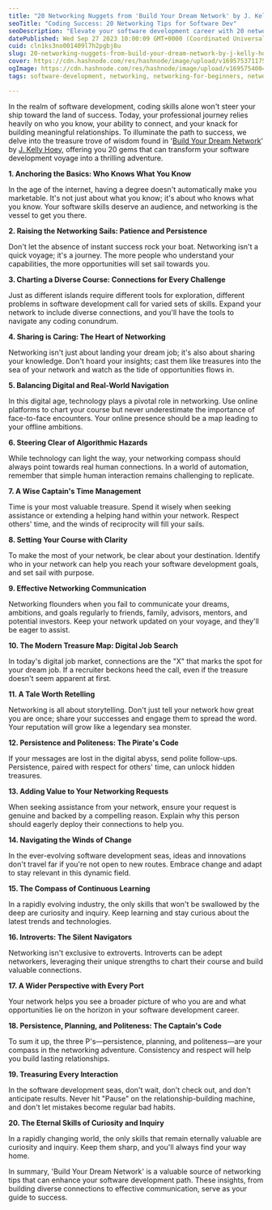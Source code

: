 ```yaml
---
title: "20 Networking Nuggets from 'Build Your Dream Network' by J. Kelly Hoey"
seoTitle: "Coding Success: 20 Networking Tips for Software Dev"
seoDescription: "Elevate your software development career with 20 networking insights. Discover the keys to success in the tech industry"
datePublished: Wed Sep 27 2023 10:00:09 GMT+0000 (Coordinated Universal Time)
cuid: cln1ks3no001409l7h2pgbj8u
slug: 20-networking-nuggets-from-build-your-dream-network-by-j-kelly-hoey
cover: https://cdn.hashnode.com/res/hashnode/image/upload/v1695753711755/ad13448c-8871-4ba9-9826-9a8b61166a68.jpeg
ogImage: https://cdn.hashnode.com/res/hashnode/image/upload/v1695754004271/118fa7e9-e25b-4ebc-b287-4ce1906dd5ed.jpeg
tags: software-development, networking, networking-for-beginners, networking-as-a-programmer

---
```


In the realm of software development, coding skills alone won't steer your ship toward the land of success. Today, your professional journey relies heavily on who you know, your ability to connect, and your knack for building meaningful relationships. To illuminate the path to success, we delve into the treasure trove of wisdom found in '[Build Your Dream Network](https://jkellyhoey.co/books/book-build-your-dream-network/)' by [J. Kelly Hoey](https://jkellyhoey.co/about-kelly/), offering you 20 gems that can transform your software development voyage into a thrilling adventure.

**1\. Anchoring the Basics: Who Knows What You Know**

In the age of the internet, having a degree doesn't automatically make you marketable. It's not just about what you know; it's about who knows what you know. Your software skills deserve an audience, and networking is the vessel to get you there.

**2\. Raising the Networking Sails: Patience and Persistence**

Don't let the absence of instant success rock your boat. Networking isn't a quick voyage; it's a journey. The more people who understand your capabilities, the more opportunities will set sail towards you.

**3\. Charting a Diverse Course: Connections for Every Challenge**

Just as different islands require different tools for exploration, different problems in software development call for varied sets of skills. Expand your network to include diverse connections, and you'll have the tools to navigate any coding conundrum.

**4\. Sharing is Caring: The Heart of Networking**

Networking isn't just about landing your dream job; it's also about sharing your knowledge. Don't hoard your insights; cast them like treasures into the sea of your network and watch as the tide of opportunities flows in.

**5\. Balancing Digital and Real-World Navigation**

In this digital age, technology plays a pivotal role in networking. Use online platforms to chart your course but never underestimate the importance of face-to-face encounters. Your online presence should be a map leading to your offline ambitions.

**6\. Steering Clear of Algorithmic Hazards**

While technology can light the way, your networking compass should always point towards real human connections. In a world of automation, remember that simple human interaction remains challenging to replicate.

**7\. A Wise Captain's Time Management**

Time is your most valuable treasure. Spend it wisely when seeking assistance or extending a helping hand within your network. Respect others' time, and the winds of reciprocity will fill your sails.

**8\. Setting Your Course with Clarity**

To make the most of your network, be clear about your destination. Identify who in your network can help you reach your software development goals, and set sail with purpose.

**9\. Effective Networking Communication**

Networking flounders when you fail to communicate your dreams, ambitions, and goals regularly to friends, family, advisors, mentors, and potential investors. Keep your network updated on your voyage, and they'll be eager to assist.

**10\. The Modern Treasure Map: Digital Job Search**

In today's digital job market, connections are the "X" that marks the spot for your dream job. If a recruiter beckons heed the call, even if the treasure doesn't seem apparent at first.

**11\. A Tale Worth Retelling**

Networking is all about storytelling. Don't just tell your network how great you are once; share your successes and engage them to spread the word. Your reputation will grow like a legendary sea monster.

**12\. Persistence and Politeness: The Pirate's Code**

If your messages are lost in the digital abyss, send polite follow-ups. Persistence, paired with respect for others' time, can unlock hidden treasures.

**13\. Adding Value to Your Networking Requests**

When seeking assistance from your network, ensure your request is genuine and backed by a compelling reason. Explain why this person should eagerly deploy their connections to help you.

**14\. Navigating the Winds of Change**

In the ever-evolving software development seas, ideas and innovations don't travel far if you're not open to new routes. Embrace change and adapt to stay relevant in this dynamic field.

**15\. The Compass of Continuous Learning**

In a rapidly evolving industry, the only skills that won't be swallowed by the deep are curiosity and inquiry. Keep learning and stay curious about the latest trends and technologies.

**16\. Introverts: The Silent Navigators**

Networking isn't exclusive to extroverts. Introverts can be adept networkers, leveraging their unique strengths to chart their course and build valuable connections.

**17\. A Wider Perspective with Every Port**

Your network helps you see a broader picture of who you are and what opportunities lie on the horizon in your software development career.

**18\. Persistence, Planning, and Politeness: The Captain's Code**

To sum it up, the three P's—persistence, planning, and politeness—are your compass in the networking adventure. Consistency and respect will help you build lasting relationships.

**19\. Treasuring Every Interaction**

In the software development seas, don't wait, don't check out, and don't anticipate results. Never hit "Pause" on the relationship-building machine, and don't let mistakes become regular bad habits.

**20\. The Eternal Skills of Curiosity and Inquiry**

In a rapidly changing world, the only skills that remain eternally valuable are curiosity and inquiry. Keep them sharp, and you'll always find your way home.

In summary, 'Build Your Dream Network' is a valuable source of networking tips that can enhance your software development path. These insights, from building diverse connections to effective communication, serve as your guide to success.